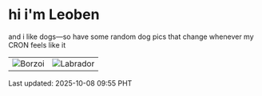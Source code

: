 # hi i'm Leoben

and i like dogs—so have some random dog pics that change whenever my CRON feels like it

|  |  |
|--------|----------|
| ![Borzoi](https://random-dog-vercel.vercel.app/api/random-borzoi?v=1759888505) | ![Labrador](https://random-dog-vercel.vercel.app/api/random-labrador?v=1759888505) |

Last updated: 2025-10-08 09:55 PHT
